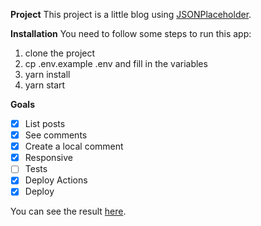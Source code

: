 **Project**
This project is a little blog using [JSONPlaceholder](https://jsonplaceholder.typicode.com/).

**Installation**
You need to follow some steps to run this app:

1.  clone the project
2.  cp .env.example .env and fill in the variables
3.  yarn install
4.  yarn start

**Goals**

- [x] List posts
- [x] See comments
- [x] Create a local comment
- [x] Responsive
- [ ] Tests
- [x] Deploy Actions
- [x] Deploy

You can see the result [here](https://blog-placeholderapi.web.app/).
